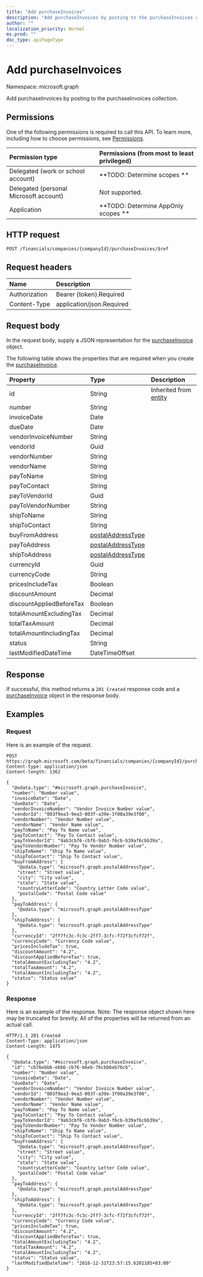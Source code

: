 ```yaml
---
title: "Add purchaseInvoices"
description: "Add purchaseInvoices by posting to the purchaseInvoices collection."
author: ""
localization_priority: Normal
ms.prod: ""
doc_type: apiPageType
---
```


# Add purchaseInvoices

Namespace: microsoft.graph

Add purchaseInvoices by posting to the purchaseInvoices collection.

## Permissions
One of the following permissions is required to call this API. To learn more, including how to choose permissions, see [Permissions](/concepts/permissions-reference.md).

|Permission type|Permissions (from most to least privileged)|
|:---|:---|
|Delegated (work or school account)|**TODO: Determine scopes **|
|Delegated (personal Microsoft account)|Not supported.|
|Application|**TODO: Determine AppOnly scopes **|

## HTTP request
<!-- {
  "blockType": "ignored"
}
-->
``` http
POST /financials/companies/{companyId}/purchaseInvoices/$ref
```

## Request headers
|Name|Description|
|:---|:---|
|Authorization|Bearer {token}.Required|
|Content-Type|application/json.Required|

## Request body
In the request body, supply a JSON representation for the [purchaseInvoice](../resources/purchaseinvoice.md) object.

The following table shows the properties that are required when you create the [purchaseInvoice](../resources/purchaseinvoice.md).

|Property|Type|Description|
|:---|:---|:---|
|id|String| Inherited from [entity](../resources/entity.md)|
|number|String||
|invoiceDate|Date||
|dueDate|Date||
|vendorInvoiceNumber|String||
|vendorId|Guid||
|vendorNumber|String||
|vendorName|String||
|payToName|String||
|payToContact|String||
|payToVendorId|Guid||
|payToVendorNumber|String||
|shipToName|String||
|shipToContact|String||
|buyFromAddress|[postalAddressType](../resources/postaladdresstype.md)||
|payToAddress|[postalAddressType](../resources/postaladdresstype.md)||
|shipToAddress|[postalAddressType](../resources/postaladdresstype.md)||
|currencyId|Guid||
|currencyCode|String||
|pricesIncludeTax|Boolean||
|discountAmount|Decimal||
|discountAppliedBeforeTax|Boolean||
|totalAmountExcludingTax|Decimal||
|totalTaxAmount|Decimal||
|totalAmountIncludingTax|Decimal||
|status|String||
|lastModifiedDateTime|DateTimeOffset||



## Response
If successful, this method returns a `201 Created` response code and a [purchaseInvoice](../resources/purchaseinvoice.md) object in the response body.

## Examples

### Request
Here is an example of the request.
<!-- {
  "blockType": "request",
  "name": "create_purchaseinvoice_from_"
}
-->
``` http
POST https://graph.microsoft.com/beta/financials/companies/{companyId}/purchaseInvoices
Content-type: application/json
Content-length: 1362

{
  "@odata.type": "#microsoft.graph.purchaseInvoice",
  "number": "Number value",
  "invoiceDate": "Date",
  "dueDate": "Date",
  "vendorInvoiceNumber": "Vendor Invoice Number value",
  "vendorId": "003f9ea3-9ea3-003f-a39e-3f00a39e3f00",
  "vendorNumber": "Vendor Number value",
  "vendorName": "Vendor Name value",
  "payToName": "Pay To Name value",
  "payToContact": "Pay To Contact value",
  "payToVendorId": "9ab3cbf6-cbf6-9ab3-f6cb-b39af6cbb39a",
  "payToVendorNumber": "Pay To Vendor Number value",
  "shipToName": "Ship To Name value",
  "shipToContact": "Ship To Contact value",
  "buyFromAddress": {
    "@odata.type": "microsoft.graph.postalAddressType",
    "street": "Street value",
    "city": "City value",
    "state": "State value",
    "countryLetterCode": "Country Letter Code value",
    "postalCode": "Postal Code value"
  },
  "payToAddress": {
    "@odata.type": "microsoft.graph.postalAddressType"
  },
  "shipToAddress": {
    "@odata.type": "microsoft.graph.postalAddressType"
  },
  "currencyId": "2ff7fc3c-fc3c-2ff7-3cfc-f72f3cfcf72f",
  "currencyCode": "Currency Code value",
  "pricesIncludeTax": true,
  "discountAmount": "4.2",
  "discountAppliedBeforeTax": true,
  "totalAmountExcludingTax": "4.2",
  "totalTaxAmount": "4.2",
  "totalAmountIncludingTax": "4.2",
  "status": "Status value"
}
```

### Response
Here is an example of the response. Note: The response object shown here may be truncated for brevity. All of the properties will be returned from an actual call.
<!-- {
  "blockType": "response",
  "truncated": true,
  "@odata.type": "microsoft.graph.purchaseinvoice"
}
-->
``` http
HTTP/1.1 201 Created
Content-Type: application/json
Content-Length: 1475

{
  "@odata.type": "#microsoft.graph.purchaseInvoice",
  "id": "cb76ebb6-ebb6-cb76-b6eb-76cbb6eb76cb",
  "number": "Number value",
  "invoiceDate": "Date",
  "dueDate": "Date",
  "vendorInvoiceNumber": "Vendor Invoice Number value",
  "vendorId": "003f9ea3-9ea3-003f-a39e-3f00a39e3f00",
  "vendorNumber": "Vendor Number value",
  "vendorName": "Vendor Name value",
  "payToName": "Pay To Name value",
  "payToContact": "Pay To Contact value",
  "payToVendorId": "9ab3cbf6-cbf6-9ab3-f6cb-b39af6cbb39a",
  "payToVendorNumber": "Pay To Vendor Number value",
  "shipToName": "Ship To Name value",
  "shipToContact": "Ship To Contact value",
  "buyFromAddress": {
    "@odata.type": "microsoft.graph.postalAddressType",
    "street": "Street value",
    "city": "City value",
    "state": "State value",
    "countryLetterCode": "Country Letter Code value",
    "postalCode": "Postal Code value"
  },
  "payToAddress": {
    "@odata.type": "microsoft.graph.postalAddressType"
  },
  "shipToAddress": {
    "@odata.type": "microsoft.graph.postalAddressType"
  },
  "currencyId": "2ff7fc3c-fc3c-2ff7-3cfc-f72f3cfcf72f",
  "currencyCode": "Currency Code value",
  "pricesIncludeTax": true,
  "discountAmount": "4.2",
  "discountAppliedBeforeTax": true,
  "totalAmountExcludingTax": "4.2",
  "totalTaxAmount": "4.2",
  "totalAmountIncludingTax": "4.2",
  "status": "Status value",
  "lastModifiedDateTime": "2016-12-31T23:57:15.6201185+03:00"
}
```

